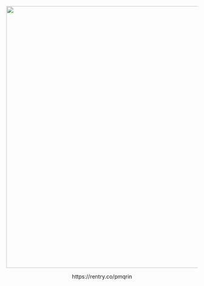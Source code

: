 <p align="center"> <img src="https://files.catbox.moe/2z7si8.png" width="1100" height="690" alt="sub"/>

<p align="center"> https://rentry.co/pmqrin
